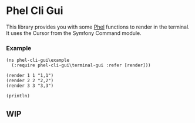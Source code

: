 # Phel Cli Gui

This library provides you with some [Phel](https://phel-lang.org/) functions to render in the terminal.
It uses the Cursor from the Symfony Command module.

### Example

```phel
(ns phel-cli-gui\example
  (:require phel-cli-gui\terminal-gui :refer [render]))

(render 1 1 "1,1")
(render 2 2 "2,2")
(render 3 3 "3,3")

(println)
```

## WIP
